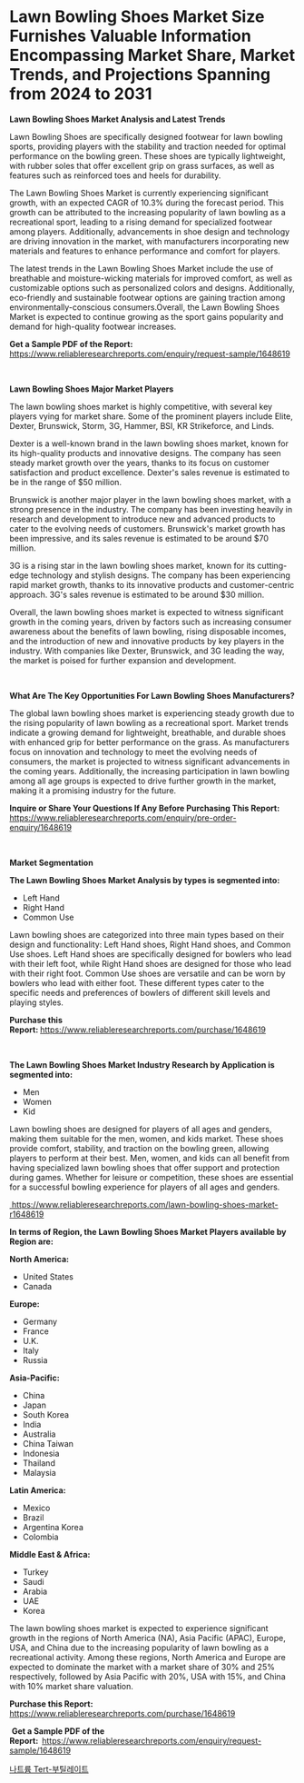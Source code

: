 <p><h1>Lawn Bowling Shoes Market Size Furnishes Valuable Information Encompassing Market Share, Market Trends, and Projections Spanning from 2024 to 2031</h1></p><p><strong>Lawn Bowling Shoes Market Analysis and Latest Trends</strong></p>
<p><p>Lawn Bowling Shoes are specifically designed footwear for lawn bowling sports, providing players with the stability and traction needed for optimal performance on the bowling green. These shoes are typically lightweight, with rubber soles that offer excellent grip on grass surfaces, as well as features such as reinforced toes and heels for durability.</p><p>The Lawn Bowling Shoes Market is currently experiencing significant growth, with an expected CAGR of 10.3% during the forecast period. This growth can be attributed to the increasing popularity of lawn bowling as a recreational sport, leading to a rising demand for specialized footwear among players. Additionally, advancements in shoe design and technology are driving innovation in the market, with manufacturers incorporating new materials and features to enhance performance and comfort for players.</p><p>The latest trends in the Lawn Bowling Shoes Market include the use of breathable and moisture-wicking materials for improved comfort, as well as customizable options such as personalized colors and designs. Additionally, eco-friendly and sustainable footwear options are gaining traction among environmentally-conscious consumers.Overall, the Lawn Bowling Shoes Market is expected to continue growing as the sport gains popularity and demand for high-quality footwear increases.</p></p>
<p><strong>Get a Sample PDF of the Report:&nbsp;</strong> <a href="https://www.reliableresearchreports.com/enquiry/request-sample/1648619">https://www.reliableresearchreports.com/enquiry/request-sample/1648619</a></p>
<p>&nbsp;</p>
<p><strong>Lawn Bowling Shoes Major Market Players</strong></p>
<p><p>The lawn bowling shoes market is highly competitive, with several key players vying for market share. Some of the prominent players include Elite, Dexter, Brunswick, Storm, 3G, Hammer, BSI, KR Strikeforce, and Linds.</p><p>Dexter is a well-known brand in the lawn bowling shoes market, known for its high-quality products and innovative designs. The company has seen steady market growth over the years, thanks to its focus on customer satisfaction and product excellence. Dexter's sales revenue is estimated to be in the range of $50 million.</p><p>Brunswick is another major player in the lawn bowling shoes market, with a strong presence in the industry. The company has been investing heavily in research and development to introduce new and advanced products to cater to the evolving needs of customers. Brunswick's market growth has been impressive, and its sales revenue is estimated to be around $70 million.</p><p>3G is a rising star in the lawn bowling shoes market, known for its cutting-edge technology and stylish designs. The company has been experiencing rapid market growth, thanks to its innovative products and customer-centric approach. 3G's sales revenue is estimated to be around $30 million.</p><p>Overall, the lawn bowling shoes market is expected to witness significant growth in the coming years, driven by factors such as increasing consumer awareness about the benefits of lawn bowling, rising disposable incomes, and the introduction of new and innovative products by key players in the industry. With companies like Dexter, Brunswick, and 3G leading the way, the market is poised for further expansion and development.</p></p>
<p>&nbsp;</p>
<p><strong>What Are The Key Opportunities For Lawn Bowling Shoes Manufacturers?</strong></p>
<p><p>The global lawn bowling shoes market is experiencing steady growth due to the rising popularity of lawn bowling as a recreational sport. Market trends indicate a growing demand for lightweight, breathable, and durable shoes with enhanced grip for better performance on the grass. As manufacturers focus on innovation and technology to meet the evolving needs of consumers, the market is projected to witness significant advancements in the coming years. Additionally, the increasing participation in lawn bowling among all age groups is expected to drive further growth in the market, making it a promising industry for the future.</p></p>
<p><strong>Inquire or Share Your Questions If Any Before Purchasing This Report:</strong> <a href="https://www.reliableresearchreports.com/enquiry/pre-order-enquiry/1648619">https://www.reliableresearchreports.com/enquiry/pre-order-enquiry/1648619</a></p>
<p>&nbsp;</p>
<p><strong>Market Segmentation</strong></p>
<p><strong>The Lawn Bowling Shoes Market Analysis by types is segmented into:</strong></p>
<p><ul><li>Left Hand</li><li>Right Hand</li><li>Common Use</li></ul></p>
<p><p>Lawn bowling shoes are categorized into three main types based on their design and functionality: Left Hand shoes, Right Hand shoes, and Common Use shoes. Left Hand shoes are specifically designed for bowlers who lead with their left foot, while Right Hand shoes are designed for those who lead with their right foot. Common Use shoes are versatile and can be worn by bowlers who lead with either foot. These different types cater to the specific needs and preferences of bowlers of different skill levels and playing styles.</p></p>
<p><strong>Purchase this Report:&nbsp;</strong><a href="https://www.reliableresearchreports.com/purchase/1648619">https://www.reliableresearchreports.com/purchase/1648619</a></p>
<p>&nbsp;</p>
<p><strong>The Lawn Bowling Shoes Market Industry Research by Application is segmented into:</strong></p>
<p><ul><li>Men</li><li>Women</li><li>Kid</li></ul></p>
<p><p>Lawn bowling shoes are designed for players of all ages and genders, making them suitable for the men, women, and kids market. These shoes provide comfort, stability, and traction on the bowling green, allowing players to perform at their best. Men, women, and kids can all benefit from having specialized lawn bowling shoes that offer support and protection during games. Whether for leisure or competition, these shoes are essential for a successful bowling experience for players of all ages and genders.</p></p>
<p><a href="https://www.reliableresearchreports.com/lawn-bowling-shoes-market-r1648619">&nbsp;https://www.reliableresearchreports.com/lawn-bowling-shoes-market-r1648619</a></p>
<p><strong>In terms of Region, the Lawn Bowling Shoes Market Players available by Region are:</strong></p>
<p>
    <p> <strong> North America: </strong>
        <ul>
            <li>United States</li>
            <li>Canada</li>
        </ul>
        </p> 
    <p> <strong> Europe: </strong>
        <ul>
            <li>Germany</li>
            <li>France</li>
            <li>U.K.</li>
            <li>Italy</li>
            <li>Russia</li>
        </ul>
        </p> 
    <p> <strong> Asia-Pacific: </strong>
        <ul>
            <li>China</li>
            <li>Japan</li>
            <li>South Korea</li>
            <li>India</li>
            <li>Australia</li>
            <li>China Taiwan</li>
            <li>Indonesia</li>
            <li>Thailand</li>
            <li>Malaysia</li>
        </ul>
        </p> 
    <p> <strong> Latin America: </strong>
        <ul>
            <li>Mexico</li>
            <li>Brazil</li>
            <li>Argentina Korea</li>
            <li>Colombia</li>
        </ul>
        </p> 
    <p> <strong> Middle East & Africa: </strong>
        <ul>
            <li>Turkey</li>
            <li>Saudi</li>
            <li>Arabia</li>
            <li>UAE</li>
            <li>Korea</li>
        </ul>
    </p>
    </p>
<p><p>The lawn bowling shoes market is expected to experience significant growth in the regions of North America (NA), Asia Pacific (APAC), Europe, USA, and China due to the increasing popularity of lawn bowling as a recreational activity. Among these regions, North America and Europe are expected to dominate the market with a market share of 30% and 25% respectively, followed by Asia Pacific with 20%, USA with 15%, and China with 10% market share valuation.</p></p>
<p><strong>Purchase this Report: </strong><a href="https://www.reliableresearchreports.com/purchase/1648619">https://www.reliableresearchreports.com/purchase/1648619</a></p>
<p>&nbsp;<strong>Get a Sample PDF of the Report:&nbsp;&nbsp;</strong><a href="https://www.reliableresearchreports.com/enquiry/request-sample/1648619">https://www.reliableresearchreports.com/enquiry/request-sample/1648619</a></p>
<p><strong></strong></p>
<p><p><a href="https://github.com/hxzi07639916/Market-Research-Report-List-2/blob/main/4420572148655.md">나트륨 Tert-부틸레이트</a></p></p>